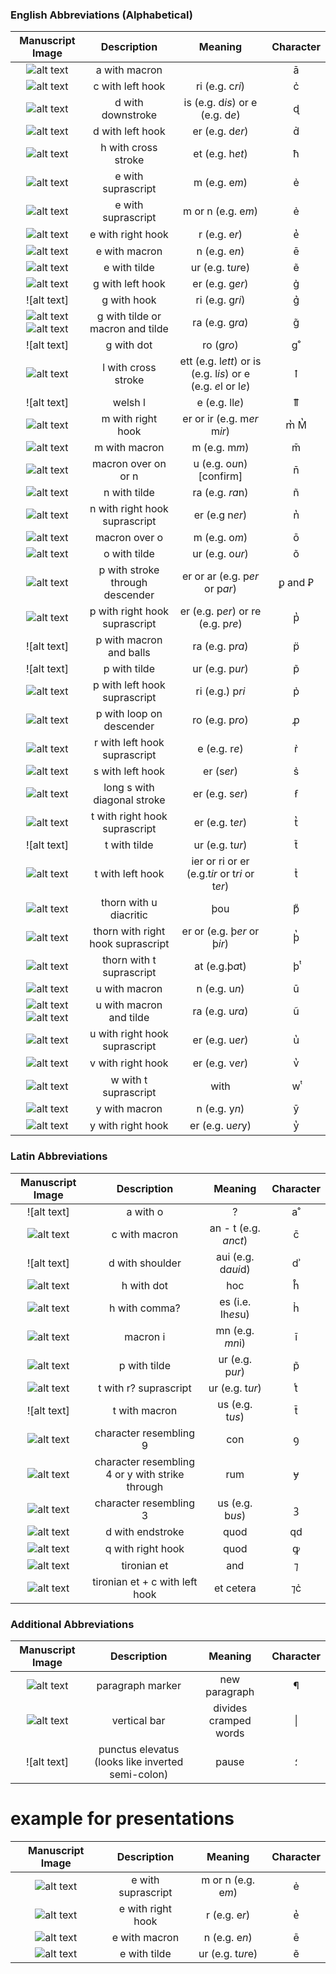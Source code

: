 
### English Abbreviations (Alphabetical)

| Manuscript Image | Description | Meaning  | Character |
|:-----------:|:-----------:|:------------:|:-----------:|
| ![alt text](https://github.com/gesaretto/paleo_ocr/blob/master/images/a_with_macron.png?raw=true "a macron") | a with macron | | ā |
| ![alt text]() | c with left hook | ri (e.g. c*ri*)| c&#777; |
| ![alt text]()| d with downstroke | is (e.g. d*is*) or e (e.g. d*e*)| ɖ |
| ![alt text](https://github.com/gesaretto/paleo_ocr/blob/master/images/d%20with%20left%20hook.png?raw=true) | d with left hook | er (e.g. d*er*)| d&#777; |
| ![alt text]() | h with cross stroke | et (e.g. h*et*) | ħ |  
| ![alt text](https://github.com/gesaretto/paleo_ocr/blob/master/images/e%20with%20hook.png?raw=true "e with hook") | e with suprascript |  m (e.g. e*m*) | ẻ |
| ![alt text](https://github.com/gesaretto/paleo_ocr/blob/master/images/e%20with%20hook.png?raw=true "e with hook") | e with suprascript |  m or n (e.g. e*m*) | ẻ |
| ![alt text](https://github.com/gesaretto/paleo_ocr/blob/master/images/e%20with%20hook%20.png?raw=true "e with right hook") | e with right hook | r (e.g. e*r*)| e&#788; |
| ![alt text](https://github.com/gesaretto/paleo_ocr/blob/master/images/e%20with%20macron.png?raw=true "e with macron") | e with macron | n (e.g. e*n*) | ē |
| ![alt text](https://raw.githubusercontent.com/gesaretto/paleo_ocr/master/images/e_with_tilde.png "e with tilde") | e with tilde | ur (e.g. t*ur*e) | ẽ |
| ![alt text](https://github.com/gesaretto/paleo_ocr/blob/master/images/g%20with%20left%20hook%20.png?raw=true "g with left hook") | g with left hook | er (e.g. g*er*)| g&#777; |
| ![alt text] | g with hook | ri (e.g. g*ri*) | g&#859; |
| ![alt text](https://github.com/gesaretto/paleo_ocr/blob/master/images/g%20with%20tilde%20.png?raw=true "g with tilde") ![alt text](https://github.com/gesaretto/paleo_ocr/blob/master/images/g%20macron%20balls.png?raw=true "g with macron balls") | g with tilde or macron and tilde | ra (e.g. g*ra*) | g̃ |
| ![alt text] | g with dot | ro (g*ro*) | g&#730; | 
|![alt text](https://raw.githubusercontent.com/gesaretto/paleo_ocr/master/images/l_with_cross_stroke.png "l with cross stroke")|l with cross stroke| ett (e.g. l*ett*) or is (e.g. l*is*) or e (e.g. *e*l or l*e*)|ꝉ|
| ![alt text] | welsh l | e (e.g. ll*e*) | ỻ |
| ![alt text](https://github.com/gesaretto/paleo_ocr/blob/master/images/m_right_hook.png?raw=true "m with hook")| m with right hook | er or ir (e.g. m*er* m*ir*) | m&#788; M&#788;|
| ![alt text](https://github.com/gesaretto/paleo_ocr/blob/master/images/macron%20m.png?raw=true "macron over m") | m with macron | m (e.g. m*m*) | m̄ |
| ![alt text](https://github.com/gesaretto/paleo_ocr/blob/master/images/macron%20over%20on.png?raw=true "macron over on") | macron over on or n| u (e.g. o*u*n) [confirm]| n̄ |
| ![alt text](https://github.com/gesaretto/paleo_ocr/blob/master/images/n%20with%20tilde.png?raw=true "n with tilde") | n with tilde | ra (e.g. *ra*n) | ñ |
| ![alt text](https://github.com/gesaretto/paleo_ocr/blob/master/images/n%20with%20right%20hook.png?raw=true "n with right hook") | n with right hook suprascript | er (e.g n*er*) |  n&#788; |
| ![alt text](https://github.com/gesaretto/paleo_ocr/blob/master/images/o%20with%20macron,%20middle%20of%20word.png?raw=true "o with macron middle of word") | macron over o | m (e.g. o*m*)| ō |
| ![alt text](https://github.com/gesaretto/paleo_ocr/blob/master/images/o%20with%20tilde.png?raw=true "o with tilde") | o with tilde | ur (e.g. o*ur*) | õ |
| ![alt text](https://github.com/gesaretto/paleo_ocr/blob/master/images/p%20underscore.png?raw=true "P with underscore")| p with stroke through descender | er or ar (e.g. p*er* or p*ar*) | ꝑ and Ꝑ |
| ![alt text](https://github.com/gesaretto/paleo_ocr/blob/master/images/p%20with%20right%20hook%20.png?raw=true "p with right hook ") | p with right hook suprascript | er (e.g. p*er*) or re (e.g. p*re*) | p̔ |
| ![alt text] | p with macron and balls | ra (e.g. p*ra*) | p&#776; |
| ![alt text] | p with tilde | ur (e.g. p*ur*) | p̃ |
| ![alt text](https://github.com/gesaretto/paleo_ocr/blob/master/images/p%20with%20left%20hook.png?raw=true "p with left hook")| p with left hook suprascript | ri (e.g.) p*ri* | p̉ |
| ![alt text](https://github.com/gesaretto/paleo_ocr/blob/master/images/p%20with%20back%20hook%20.png?raw=true "p with back loop") | p with loop on descender | ro (e.g. p*ro*) | ꝓ |
| ![alt text](https://github.com/gesaretto/paleo_ocr/blob/master/images/r%20with%20hook.png?raw=true "r with hook") | r with left hook suprascript | e (e.g. r*e*) | r̉ |
| ![alt text](https://github.com/gesaretto/paleo_ocr/blob/master/images/s%20with%20right%20hook%20.png?raw=true "s with left hook") | s with left hook | er (s*er*)| s̉ |
| ![alt text](https://github.com/gesaretto/paleo_ocr/blob/master/images/s%20with%20diagonal.png?raw=true "s with diagonal") | long s with diagonal stroke | er (e.g. s*er*) | ẜ |
| ![alt text](https://github.com/gesaretto/paleo_ocr/blob/master/images/t%20with%20right%20hook%20.png?raw=true "t with right hook") | t with right hook suprascript | er (e.g. t*er*) | t̔ |
| ![alt text] | t with tilde | ur (e.g. t*ur*) | t&#771; |  
| ![alt text]() | t with left hook | ier or ri or er (e.g.t*ir* or t*ri* or t*er*) | t&#777; |
| ![alt text]() | thorn with u diacritic | þou | þ&#871; |
| ![alt text](https://github.com/gesaretto/paleo_ocr/blob/master/images/thorn%20with%20right%20hook.png?raw=true "thorn with right hook") | thorn with right hook suprascript | er or (e.g. þ*er* or þ*ir*) | þ̔ |
| ![alt text](https://github.com/gesaretto/paleo_ocr/blob/master/images/thorn_with_t.png?raw=true "thorn with t") | thorn with t suprascript | at (e.g.þ*a*t) | þͭ |
| ![alt text](https://github.com/gesaretto/paleo_ocr/blob/master/images/u%20macron.png?raw=true "u macron")| u with macron | n (e.g. u*n*) | ū |
| ![alt text](https://github.com/gesaretto/paleo_ocr/blob/master/images/u%20with%20macron%20and%20balls.png?raw=true "u with macron and balls") ![alt text](https://raw.githubusercontent.com/gesaretto/paleo_ocr/master/images/u_with_balls.png "u with balls")| u with macron and tilde | ra (e.g. u*ra*) | ũ |
| ![alt text](https://github.com/gesaretto/paleo_ocr/blob/master/images/u%20with%20right%20hook%20.png?raw=true "u with right hook") | u with right hook suprascript | er (e.g. u*er*) | u&#788; |
| ![alt text](https://github.com/gesaretto/paleo_ocr/blob/master/images/v_right_hook.png?raw=true "v right hook") | v with right hook | er (e.g. v*er*) | v&#788; |
| ![alt text](https://github.com/gesaretto/paleo_ocr/blob/master/images/w%20with%20t.png?raw=true "w with t") | w with t suprascript | with | w&#877; |
| ![alt text](https://github.com/gesaretto/paleo_ocr/blob/master/images/y%20macron.png?raw=true "y macron") | y with macron | n (e.g. y*n*) | ȳ |
| ![alt text](https://raw.githubusercontent.com/gesaretto/paleo_ocr/master/images/y_right_hook.png "y with right hook") | y with right hook | er (e.g. u*er*y) | y&#788; |

### Latin Abbreviations

| Manuscript Image | Description | Meaning  | Character |
|:-----------:|:-----------:|:------------:|:-----------:|
| ![alt text] | a with o | ?  | a&#730; |
| ![alt text](https://github.com/gesaretto/paleo_ocr/blob/master/images/c%20wih%20macron%20.png?raw=true "c with macron") | c with macron | an - t (e.g. *an*c*t*)| c̄ |
| ![alt text] | d with shoulder | aui (e.g. d*aui*d) | d&#702; |
| ![alt text]() | h with dot | hoc | h&#778; |
| ![alt text]() | h with comma? | es (i.e. Ih*es*u) | h&#777; |
| ![alt text](https://github.com/gesaretto/paleo_ocr/blob/master/images/macron%20i.png?raw=true "macron i")| macron i | mn (e.g. *mn*i) | ī |
| ![alt text](https://github.com/gesaretto/paleo_ocr/blob/master/images/p%20tilde.png?raw=true "p tilde") | p with tilde | ur (e.g. p*ur*)| p̃ |
| ![alt text]() | t with r? suprascript | ur (e.g. t*ur*)| t&#876; |
| ![alt text] | t with macron | us (e.g. t*us*) | t̄ |
| ![alt text](https://github.com/gesaretto/paleo_ocr/blob/master/images/Latin%20con.png?raw=true "con") | character resembling 9 | con | ꝯ |
| ![alt text](https://github.com/gesaretto/paleo_ocr/blob/master/images/Latin%20um%20.png?raw=true "Latin rum") | character resembling 4 or y with strike through | rum | ɏ |
| ![alt text](https://github.com/gesaretto/paleo_ocr/blob/master/images/us.png?raw=true "us") | character resembling 3 | us (e.g.  b*us*) | ꝫ |
| ![alt  text](https://github.com/gesaretto/paleo_ocr/blob/master/images/quod%20d.png?raw=true "quod d") | d with endstroke | quod | qd |
| ![alt text](https://raw.githubusercontent.com/gesaretto/paleo_ocr/master/images/q_for_quod.png "quod q") | q with right hook | quod | ꝙ |
| ![alt text](https://github.com/gesaretto/paleo_ocr/blob/master/images/tironian%20et.png?raw=true "tironian et") | tironian et | and | ⁊ |
| ![alt text](https://github.com/gesaretto/paleo_ocr/blob/master/images/et%20cetera%20.png?raw=true "et cetera") | tironian et + c with left hook | et cetera | ⁊c&#777; |

### Additional Abbreviations

| Manuscript Image | Description | Meaning  | Character |
|:-----------:|:-----------:|:------------:|:-----------:|
| ![alt text](https://github.com/gesaretto/paleo_ocr/blob/master/images/paragraph.png?raw=true "paragraph") | paragraph marker | new paragraph| ¶ |
| ![alt text](https://github.com/gesaretto/paleo_ocr/blob/master/images/word%20bar.png?raw=true "word bar") | vertical bar | divides cramped words | &#124; |
| ![alt text] | punctus elevatus (looks like inverted semi-colon) | pause | ؛ |



# example for presentations 

| Manuscript Image | Description | Meaning  | Character |
|:-----------:|:-----------:|:------------:|:-----------:|
| ![alt text](https://github.com/gesaretto/paleo_ocr/blob/master/images/e%20with%20hook.png?raw=true "e with hook") | e with suprascript |  m or n (e.g. e*m*) | ẻ |
| ![alt text](https://github.com/gesaretto/paleo_ocr/blob/master/images/e%20with%20hook%20.png?raw=true "e with right hook") | e with right hook | r (e.g. e*r*)| e&#788; |
| ![alt text](https://github.com/gesaretto/paleo_ocr/blob/master/images/e%20with%20macron.png?raw=true "e with macron") | e with macron | n (e.g. e*n*) | ē |
| ![alt text](https://raw.githubusercontent.com/gesaretto/paleo_ocr/master/images/e_with_tilde.png "e with tilde") | e with tilde | ur (e.g. t*ur*e) | ẽ |

